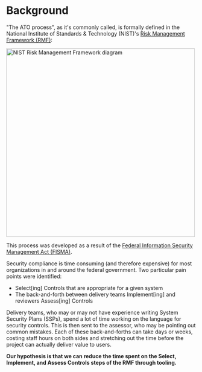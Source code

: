 # Background

"The ATO process", as it's commonly called, is formally defined in the National Institute of Standards & Technology (NIST)'s [Risk Management Framework (RMF)](<https://csrc.nist.gov/projects/risk-management/risk-management-framework-(RMF)-Overview>):

<img alt="NIST Risk Management Framework diagram" width="500" src="https://csrc.nist.gov/CSRC/media/Projects/Risk-Management/images-media/OrgRMF_v3.png"/>

This process was developed as a result of the [Federal Information Security Management Act (FISMA)](https://www.nist.gov/programs-projects/federal-information-security-management-act-fisma-implementation-project).

Security compliance is time consuming (and therefore expensive) for most organizations in and around the federal government. Two particular pain points were identified:

- Select[ing] Controls that are appropriate for a given system
- The back-and-forth between delivery teams Implement[ing] and reviewers Assess[ing] Controls

Delivery teams, who may or may not have experience writing System Security Plans (SSPs), spend a lot of time working on the language for security controls. This is then sent to the assessor, who may be pointing out common mistakes. Each of these back-and-forths can take days or weeks, costing staff hours on both sides and stretching out the time before the project can actually deliver value to users.

**Our hypothesis is that we can reduce the time spent on the Select, Implement, and Assess Controls steps of the RMF through tooling.**

